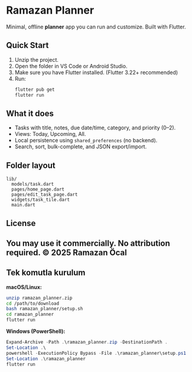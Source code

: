 # Ramazan Planner

Minimal, offline **planner** app you can run and customize. Built with Flutter.

## Quick Start

1. Unzip the project.
2. Open the folder in VS Code or Android Studio.
3. Make sure you have Flutter installed. (Flutter 3.22+ recommended)
4. Run:
   ```bash
   flutter pub get
   flutter run
   ```

## What it does

- Tasks with title, notes, due date/time, category, and priority (0–2).
- Views: Today, Upcoming, All.
- Local persistence using `shared_preferences` (no backend).
- Search, sort, bulk-complete, and JSON export/import.

## Folder layout

```
lib/
  models/task.dart
  pages/home_page.dart
  pages/edit_task_page.dart
  widgets/task_tile.dart
  main.dart
```

## License

You may use it commercially. No attribution required.
© 2025 Ramazan Öcal
---

## Tek komutla kurulum

**macOS/Linux:**
```bash
unzip ramazan_planner.zip
cd /path/to/download
bash ramazan_planner/setup.sh
cd ramazan_planner
flutter run
```

**Windows (PowerShell):**
```powershell
Expand-Archive -Path .\ramazan_planner.zip -DestinationPath .
Set-Location .\
powershell -ExecutionPolicy Bypass -File .\ramazan_planner\setup.ps1
Set-Location .\ramazan_planner
flutter run
```
